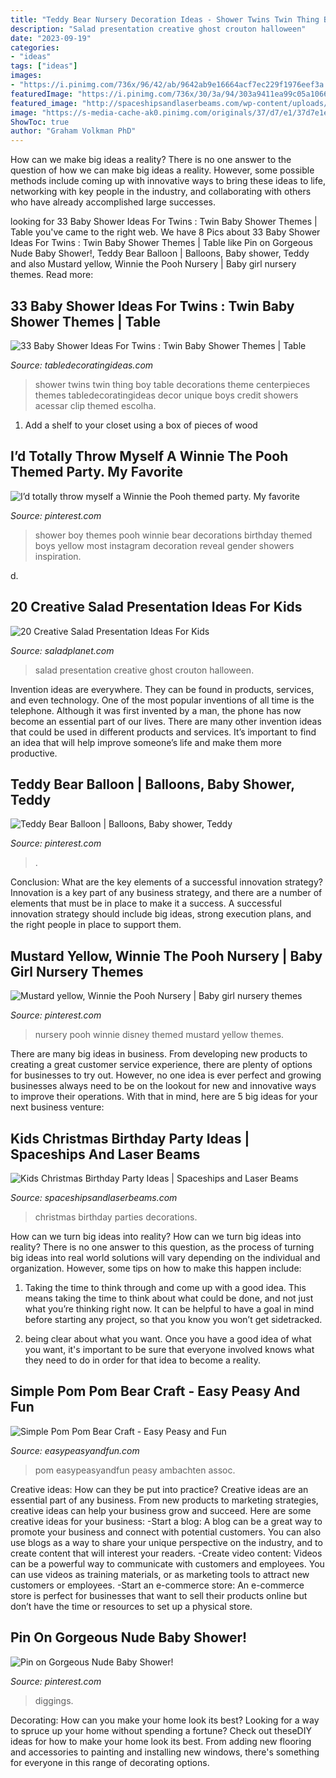 ```yaml
---
title: "Teddy Bear Nursery Decoration Ideas - Shower Twins Twin Thing Boy Table Decorations Theme Centerpieces Themes Tabledecoratingideas Decor Unique Boys Credit Showers Acessar Clip Themed Escolha"
description: "Salad presentation creative ghost crouton halloween"
date: "2023-09-19"
categories:
- "ideas"
tags: ["ideas"]
images:
- "https://i.pinimg.com/736x/96/42/ab/9642ab9e16664acf7ec229f1976eef3a.jpg"
featuredImage: "https://i.pinimg.com/736x/30/3a/94/303a9411ea99c05a1066a7cc22b8fe87.jpg"
featured_image: "http://spaceshipsandlaserbeams.com/wp-content/uploads/2015/09/kids-christmas-birthday-party-decorations-ideas.jpg"
image: "https://s-media-cache-ak0.pinimg.com/originals/37/d7/e1/37d7e1e9f900f3b3663a0066b365fe03.jpg"
ShowToc: true
author: "Graham Volkman PhD"
---
```



How can we make big ideas a reality?
There is no one answer to the question of how we can make big ideas a reality. However, some possible methods include coming up with innovative ways to bring these ideas to life, networking with key people in the industry, and collaborating with others who have already accomplished large successes.

	

		
looking for 33 Baby Shower Ideas For Twins : Twin Baby Shower Themes | Table you've came to the right web. We have 8 Pics about 33 Baby Shower Ideas For Twins : Twin Baby Shower Themes | Table like Pin on Gorgeous Nude Baby Shower!, Teddy Bear Balloon | Balloons, Baby shower, Teddy and also Mustard yellow, Winnie the Pooh Nursery | Baby girl nursery themes. Read more:
		
    
## 33 Baby Shower Ideas For Twins : Twin Baby Shower Themes | Table

<img loading=lazy src="https://s-media-cache-ak0.pinimg.com/originals/37/d7/e1/37d7e1e9f900f3b3663a0066b365fe03.jpg" onerror="this.onerror=null;this.src='https://tse1.mm.bing.net/th?id=OIP.bV7AmQT8ukXg2RAOpJCfGgHaEg&amp;pid=15.1';" alt="33 Baby Shower Ideas For Twins : Twin Baby Shower Themes | Table">

_Source: tabledecoratingideas.com_

>shower twins twin thing boy table decorations theme centerpieces themes tabledecoratingideas decor unique boys credit showers acessar clip themed escolha. 

	

1. Add a shelf to your closet using a box of pieces of wood 

    
## I’d Totally Throw Myself A Winnie The Pooh Themed Party. My Favorite

<img loading=lazy src="https://i.pinimg.com/736x/30/3a/94/303a9411ea99c05a1066a7cc22b8fe87.jpg" onerror="this.onerror=null;this.src='https://tse1.mm.bing.net/th?id=OIP.3d90t0abPgG5X9A4JVMDdQHaJQ&amp;pid=15.1';" alt="I’d totally throw myself a Winnie the Pooh themed party. My favorite">

_Source: pinterest.com_

>shower boy themes pooh winnie bear decorations birthday themed boys yellow most instagram decoration reveal gender showers inspiration. 

	

d.

    
## 20 Creative Salad Presentation Ideas For Kids

<img loading=lazy src="http://saladplanet.com/media/images/20191010/20-creative-salad-presentation-ideas-for-kids-1570706847-original.jpg" onerror="this.onerror=null;this.src='https://tse2.mm.bing.net/th?id=OIP.zbyfYx31iY0dv-Cv_VWDFQHaFW&amp;pid=15.1';" alt="20 Creative Salad Presentation Ideas For Kids">

_Source: saladplanet.com_

>salad presentation creative ghost crouton halloween. 

	

Invention ideas are everywhere. They can be found in products, services, and even technology. One of the most popular inventions of all time is the telephone. Although it was first invented by a man, the phone has now become an essential part of our lives. There are many other invention ideas that could be used in different products and services. It’s important to find an idea that will help improve someone’s life and make them more productive.

    
## Teddy Bear Balloon | Balloons, Baby Shower, Teddy

<img loading=lazy src="https://i.pinimg.com/originals/74/a1/4e/74a14e37db3c97de69988d778756ca73.jpg" onerror="this.onerror=null;this.src='https://tse4.mm.bing.net/th?id=OIP.B85Lkl-ZvX6r4l1GuEM2YQHaKb&amp;pid=15.1';" alt="Teddy Bear Balloon | Balloons, Baby shower, Teddy">

_Source: pinterest.com_

>. 

	

Conclusion: What are the key elements of a successful innovation strategy?
Innovation is a key part of any business strategy, and there are a number of elements that must be in place to make it a success. A successful innovation strategy should include big ideas, strong execution plans, and the right people in place to support them.

    
## Mustard Yellow, Winnie The Pooh Nursery | Baby Girl Nursery Themes

<img loading=lazy src="https://i.pinimg.com/736x/a5/31/82/a53182bc4dd9eb6399f042820f46631a.jpg" onerror="this.onerror=null;this.src='https://tse1.mm.bing.net/th?id=OIP.IlqKsyl5Wo9MwcDAb-RuKAHaJ3&amp;pid=15.1';" alt="Mustard yellow, Winnie the Pooh Nursery | Baby girl nursery themes">

_Source: pinterest.com_

>nursery pooh winnie disney themed mustard yellow themes. 

	

There are many big ideas in business. From developing new products to creating a great customer service experience, there are plenty of options for businesses to try out. However, no one idea is ever perfect and growing businesses always need to be on the lookout for new and innovative ways to improve their operations. With that in mind, here are 5 big ideas for your next business venture: 

    
## Kids Christmas Birthday Party Ideas | Spaceships And Laser Beams

<img loading=lazy src="http://spaceshipsandlaserbeams.com/wp-content/uploads/2015/09/kids-christmas-birthday-party-decorations-ideas.jpg" onerror="this.onerror=null;this.src='https://tse3.mm.bing.net/th?id=OIP.q_qnKnqjDI-8YvYLs9CZ2gHaLH&amp;pid=15.1';" alt="Kids Christmas Birthday Party Ideas | Spaceships and Laser Beams">

_Source: spaceshipsandlaserbeams.com_

>christmas birthday parties decorations. 

	

How can we turn big ideas into reality?
How can we turn big ideas into reality? There is no one answer to this question, as the process of turning big ideas into real world solutions will vary depending on the individual and organization. However, some tips on how to make this happen include:
1) Taking the time to think through and come up with a good idea. This means taking the time to think about what could be done, and not just what you’re thinking right now. It can be helpful to have a goal in mind before starting any project, so that you know you won’t get sidetracked.

2) being clear about what you want. Once you have a good idea of what you want, it's important to be sure that everyone involved knows what they need to do in order for that idea to become a reality.

    
## Simple Pom Pom Bear Craft - Easy Peasy And Fun

<img loading=lazy src="https://www.easypeasyandfun.com/wp-content/uploads/2016/03/Cute-Pom-Pom-Bear-Craft.jpg" onerror="this.onerror=null;this.src='https://tse1.mm.bing.net/th?id=OIP.MleVa9TOn7AMDz5T4S_4ZwHaLo&amp;pid=15.1';" alt="Simple Pom Pom Bear Craft - Easy Peasy and Fun">

_Source: easypeasyandfun.com_

>pom easypeasyandfun peasy ambachten assoc. 

	

Creative ideas: How can they be put into practice?
Creative ideas are an essential part of any business. From new products to marketing strategies, creative ideas can help your business grow and succeed. Here are some creative ideas for your business: 
-Start a blog: A blog can be a great way to promote your business and connect with potential customers. You can also use blogs as a way to share your unique perspective on the industry, and to create content that will interest your readers. 
-Create video content: Videos can be a powerful way to communicate with customers and employees. You can use videos as training materials, or as marketing tools to attract new customers or employees. 
-Start an e-commerce store: An e-commerce store is perfect for businesses that want to sell their products online but don’t have the time or resources to set up a physical store.

    
## Pin On Gorgeous Nude Baby Shower!

<img loading=lazy src="https://i.pinimg.com/736x/96/42/ab/9642ab9e16664acf7ec229f1976eef3a.jpg" onerror="this.onerror=null;this.src='https://tse4.mm.bing.net/th?id=OIP.L-FTZiyNdDgi4VDvIW9M3gHaMH&amp;pid=15.1';" alt="Pin on Gorgeous Nude Baby Shower!">

_Source: pinterest.com_

>diggings. 

	

Decorating: How can you make your home look its best?
Looking for a way to spruce up your home without spending a fortune? Check out theseDIY ideas for how to make your home look its best. From adding new flooring and accessories to painting and installing new windows, there's something for everyone in this range of decorating options.

